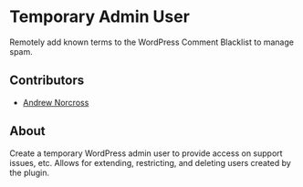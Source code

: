 Temporary Admin User
====================

Remotely add known terms to the WordPress Comment Blacklist to manage spam.

## Contributors
* [Andrew Norcross](https://github.com/norcross)

## About

Create a temporary WordPress admin user to provide access on support issues, etc. Allows for extending, restricting, and deleting users created by the plugin.
